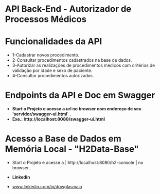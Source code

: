 # API Back-End -  Autorizador de Processos Médicos

# Funcionalidades da API
* 1-Cadastrar novos procedimento.
* 2-Consultar procedimentos cadastrados na base de dados.
* 3-Autorizar as realizações de procedimentos médicos com critérios de validação por idade e sexo de paciente.
* 4-Consultar procedimentos autorizados.

# Endpoints da API e Doc em Swagger

* **Start o Projeto e acesse a url no browser com endereço de seu 'servidor/swagger-ui.html' .** 
* **Exe.: http://localhost:8080/swagger-ui.html**

# Acesso a Base de Dados em Memória Local - "H2Data-Base"
* Start o Projeto e acesse a | http://localhost:8080/h2-console | no browser.

* **Linkedin**
* www.linkedin.com/in/dowglasmaia

